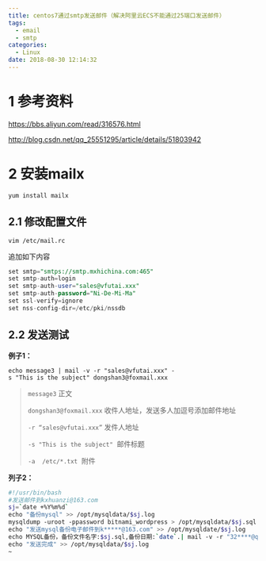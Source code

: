 ```yaml
---
title: centos7通过smtp发送邮件（解决阿里云ECS不能通过25端口发送邮件）
tags:
  - email
  - smtp
categories:
  - Linux
date: 2018-08-30 12:14:32
---
```


# 1 参考资料
<!--more-->
https://bbs.aliyun.com/read/316576.html

http://blog.csdn.net/qq_25551295/article/details/51803942

# 2 安装mailx

``` ebnf
yum install mailx
```

## 2.1 修改配置文件

``` nginx
vim /etc/mail.rc
```

追加如下内容

``` sql
set smtp="smtps://smtp.mxhichina.com:465"
set smtp-auth=login
set smtp-auth-user="sales@vfutai.xxx"
set smtp-auth-password="Ni-De-Mi-Ma"
set ssl-verify=ignore
set nss-config-dir=/etc/pki/nssdb
```


## 2.2 发送测试

**例子1：**

``` nginx
echo message3 | mail -v -r "sales@vfutai.xxx" -s "This is the subject" dongshan3@foxmail.xxx
```

> `message3` 正文
> 
> `dongshan3@foxmail.xxx` 收件人地址，发送多人加逗号添加邮件地址
> 
> `-r “sales@vfutai.xxx”` 发件人地址
> 
> `-s "This is the subject"`  邮件标题
> 
> `-a  /etc/*.txt`  附件



**列子2：**

``` bash
#!/usr/bin/bash
#发送邮件到kxhuanzi@163.com
sj=`date +%Y%m%d`
echo "备份mysql" >> /opt/mysqldata/$sj.log
mysqldump -uroot -ppassword bitnami_wordpress > /opt/mysqldata/$sj.sql >> /opt/mysqldata/$sj.log
echo "发送mysql备份电子邮件到k*****@163.com" >> /opt/mysqldate/$sj.log
echo MYSQL备份，备份文件名字:$sj.sql,备份日期:`date`.| mail -v -r "32****@qq.com" -a /opt/mysqldata/$sj.sql -s "wordpress备份/$sj" k****@163.com,xh****@gmail.com
echo "发送完成" >> /opt/mysqldata/$sj.log
~
```

